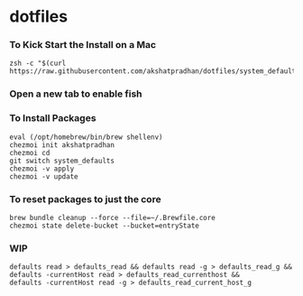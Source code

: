 # dotfiles
### To Kick Start the Install on a Mac
```shell
zsh -c "$(curl https://raw.githubusercontent.com/akshatpradhan/dotfiles/system_defaults/docs/kickstart.zsh)"
```

### Open a new tab to enable fish

### To Install Packages

```shell
eval (/opt/homebrew/bin/brew shellenv) 
chezmoi init akshatpradhan
chezmoi cd
git switch system_defaults
chezmoi -v apply
chezmoi -v update
```
### To reset packages to just the core

```
brew bundle cleanup --force --file=~/.Brewfile.core
chezmoi state delete-bucket --bucket=entryState
```
### WIP
```
defaults read > defaults_read && defaults read -g > defaults_read_g && defaults -currentHost read > defaults_read_currenthost && 
defaults -currentHost read -g > defaults_read_current_host_g
```
